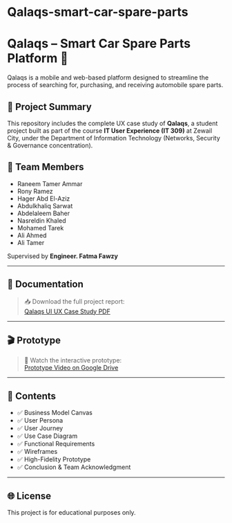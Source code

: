 # Qalaqs-smart-car-spare-parts

# Qalaqs – Smart Car Spare Parts Platform 🚗

Qalaqs is a mobile and web-based platform designed to streamline the process of searching for, purchasing, and receiving automobile spare parts.

## 🎯 Project Summary

This repository includes the complete UX case study of **Qalaqs**, a student project built as part of the course **IT User Experience (IT 309)** at Zewail City, under the Department of Information Technology (Networks, Security & Governance concentration).

## 👥 Team Members

- Raneem Tamer Ammar  
- Rony Ramez  
- Hager Abd El-Aziz  
- Abdulkhaliq Sarwat  
- Abdelaleem Baher  
- Nasreldin Khaled  
- Mohamed Tarek  
- Ali Ahmed  
- Ali Tamer  

Supervised by **Engineer. Fatma Fawzy**

---

## 📄 Documentation

> 📥 Download the full project report:  
[Qalaqs UI UX Case Study PDF](https://drive.google.com/file/d/1gWeYI6liDBtTCoNlsvnOwauNIVA_Ce0i/view?usp=drive_link)

---

## 🎬 Prototype

> 🔗 Watch the interactive prototype:  
[Prototype Video on Google Drive](https://drive.google.com/file/d/1ZJndQeCG3xw-VPM01kJwTDeCb6FAuQt-/view?usp=sharing)

---

## 🧩 Contents

- ✅ Business Model Canvas
- ✅ User Persona
- ✅ User Journey
- ✅ Use Case Diagram
- ✅ Functional Requirements
- ✅ Wireframes
- ✅ High-Fidelity Prototype
- ✅ Conclusion & Team Acknowledgment

---

## 🌐 License

This project is for educational purposes only.

